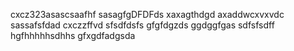 cxcz323asascsaafhf
sasagfgDFDFds
xaxagthdgd
axaddwcxvxvdc
sassafsfdad
cxczzffvd
sfsdfdsfs
gfgfdgzds
ggdggfgas
sdfsfsdff
hgfhhhhhsdhhs
gfxgdfadgsda
